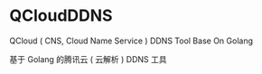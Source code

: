 # QCloudDDNS

QCloud ( CNS, Cloud Name Service ) DDNS Tool Base On Golang

基于 Golang 的腾讯云 ( 云解析 ) DDNS 工具
